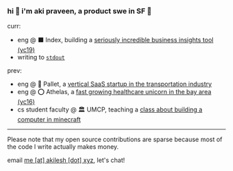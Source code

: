 ### hi 🌊 i'm aki praveen, a product swe in SF 🌉
curr:
* eng @ ⬛ Index, building a [seriously incredible business insights tool (yc19)](https://index.app/)
* writing to [`stdout`](https://akilesh.xyz/stdout/)

prev: 
* eng @ 🚚 Pallet, a [vertical SaaS startup in the transportation industry](https://withcashew.com/)
* eng @ ⭕️ Athelas, a [fast growing healthcare unicorn in the bay area (yc16)](https://www.athelas.com/)
* cs student faculty @ 🏛️ UMCP, teaching a [class about building a computer in minecraft](https://www.cs.umd.edu/class/spring2020/cmsc389E/)

-----
Please note that my open source contributions are sparse because most of the code I write actually makes money.

email [me \[at\] akilesh \[dot\] xyz](mailto:me@akilesh.xyz), let's chat!
